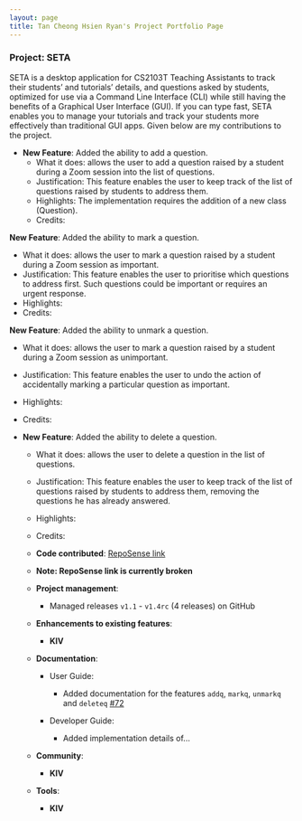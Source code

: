 ```yaml
---
layout: page
title: Tan Cheong Hsien Ryan's Project Portfolio Page
---
```


### Project: SETA

SETA is a desktop application for CS2103T Teaching Assistants to track their students’ and tutorials’ details, and
questions asked by students, optimized for use via a Command Line Interface (CLI) while still having the benefits of a
Graphical User Interface (GUI). If you can type fast, SETA enables you to manage your tutorials and track your students
more effectively than traditional GUI apps.
Given below are my contributions to the project.

* **New Feature**: Added the ability to add a question.
    * What it does: allows the user to add a question raised by a student during a Zoom session into the list of 
      questions.
    * Justification: This feature enables the user to keep track of the list of questions raised by students to 
      address them.
    * Highlights: The implementation requires the addition of a new class (Question).
    * Credits: 
    


**New Feature**: Added the ability to mark a question.
  * What it does: allows the user to mark a question raised by a student during a Zoom session as important.
  * Justification: This feature enables the user to prioritise which questions to address first. Such questions 
    could be important or requires an urgent response.
  * Highlights: 
  * Credits:


**New Feature**: Added the ability to unmark a question.
* What it does: allows the user to mark a question raised by a student during a Zoom session as unimportant.
* Justification: This feature enables the user to undo the action of accidentally marking a particular question as 
  important.
* Highlights:
* Credits:


* **New Feature**: Added the ability to delete a question.
  * What it does: allows the user to delete a question in the list of
    questions.
  * Justification: This feature enables the user to keep track of the list of questions raised by students to
    address them, removing the questions he has already answered.
  * Highlights: 
  * Credits:


  * **Code contributed**: [RepoSense link](https://nus-cs2103-ay2223s1.github.io/tp-dashboard/?search=ketamethane&breakdown=true)

  * **Note: RepoSense link is currently broken**

  * **Project management**:
      * Managed releases `v1.1` - `v1.4rc` (4 releases) on GitHub

  * **Enhancements to existing features**:
      * **KIV**
  * **Documentation**:
      * User Guide:
          * Added documentation for the features `addq`, `markq`, `unmarkq` and `deleteq` [\#72]()
          
      * Developer Guide:
          * Added implementation details of...

  * **Community**:
      * **KIV**
  * **Tools**:
      * **KIV**
